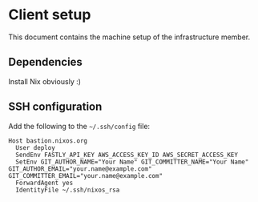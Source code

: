 # Client setup

This document contains the machine setup of the infrastructure member.

## Dependencies

Install Nix obviously :)

## SSH configuration

Add the following to the `~/.ssh/config` file:

```
Host bastion.nixos.org
  User deploy
  SendEnv FASTLY_API_KEY AWS_ACCESS_KEY_ID AWS_SECRET_ACCESS_KEY
  SetEnv GIT_AUTHOR_NAME="Your Name" GIT_COMMITTER_NAME="Your Name" GIT_AUTHOR_EMAIL="your.name@example.com" GIT_COMMITTER_EMAIL="your.name@example.com"
  ForwardAgent yes
  IdentityFile ~/.ssh/nixos_rsa
```
